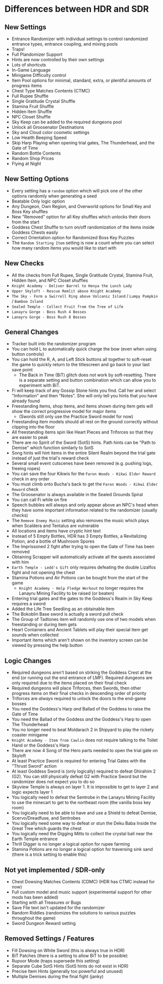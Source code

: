 # Differences between HDR and SDR

## New Settings
* Entrance Randomizer with individual settings to control randomized entrance types, entrance
coupling, and mixing pools
* Traps!
* Full Plandomizer Support
* Hints are now controlled by their own settings
* Lots of shortcuts
* In-Game Language
* Minigame Difficulty control
* Item Pool options for minimal, standard, extra, or plentiful amounts of progress items
* Chest Type Matches Contents (CTMC)
* Full Rupee Shuffle
* Single Gratitude Crystal Shuffle
* Stamina Fruit Shuffle
* Hidden Item Shuffle
* NPC Closet Shuffle
* Sky Keep can be added to the required dungeons pool
* Unlock all Groosenator Destinations
* Sky and Cloud color cosmetic settings
* Low Health Beeping Speed
* Skip Harp Playing when opening trial gates, The Thunderhead, and the Gate of Time
* Random Bottle Contents
* Random Shop Prices
* Flying at Night

## New Setting Options
* Every setting has a `random` option which will pick one of the other options randomly when
generating a seed
* Beatable Only logic option
* Any Dungeon, Own Region, and Overworld options for Small Key and Boss Key shuffles
* New "Removed" option for all Key shuffles which unlocks their doors from the start
* Goddess Chest Shuffle to turn on/off randomization of the items inside Goddess Chests easily
* Correct Orientation option for Randomized Boss Key Puzzles
* The `Random Starting Item` setting is now a count where you can select how many random items you
would like to start with

## New Checks
* All the checks from Full Rupee, Single Gratitude Crystal, Stamina Fruit, Hidden Item, and NPC
Closet shuffles
* `Knight Academy - Deliver Barrel to Henya the Lunch Lady`
* `Upper Skyloft - Rescue Remlit above Knight Academy`
* `The Sky - Form a Swirrell Ring above Volcanic Island` / `Lumpy Pumpkin` / `Bamboo Island`
* `Sealed Temple - Collect Fruit from the Tree of Life`
* `Lanayru Gorge - Boss Rush 4 Bosses`
* `Lanayru Gorge - Boss Rush 8 Bosses`

## General Changes
* Tracker built into the randomizer program
* You can hold L to automatically quick charge the bow (even when using button controls)
* You can hold the R, A, and Left Stick buttons all together to soft-reset the game to quickly
return to the titlescreen and go back to your last save point
  * The Back in Time (BiT) glitch does not work by soft-resetting. There is a separate setting
    and button combination which can allow you to experiment with BiT.
* Fi will keep track of any Gossip Stone hints you find. Call her and select "Information" and
then "Notes". She will only tell you hints that you have already found
* Freestanding items, shop items, and items shown during item gets will show the correct progressive model for major items
  * (Swords still only use the Practice Sword model for now)
* Freestanding item models should all rest on the ground correctly without clipping into the floor
* All freestanding items spin like Heart Pieces and Triforces so that they are easier to peak
* There are no Spirit of the Sword (SotS) hints. Path hints can be "Path to Demise" which function
similarly to SotS
* Song hints will hint items in the entire Silent Realm beyond the trial gate instead of just the
trial's reward check
* Several small event cutscenes have been removed (e.g. pushing logs, freeing ropes)
* You can save the four Kikwis for the `Faron Woods - Kikwi Elder Reward` check in any order
* You must climb onto Bucha's back to get the `Faron Woods - Kikwi Elder Reward` check
* The Groosenator is always available in the Sealed Grounds Spiral
* You can call Fi while on fire
* Speech bubbles will always and only appear above an NPC's head when they have some important
information related to the randomizer (usually checks)
* The `Remove Enemy Music` setting also removes the music which plays when Scaldera and Tentalus
are vulnerable
* All locations and items have cryptic hint text
* Instead of 5 Empty Bottles, HDR has 3 Empty Bottles, a Revitalizing Potion, and a bottle of
Mushroom Spores
* The Imprissoned 2 fight after trying to open the Gate of Time has been removed
* Obtaining Scrapper will automatically activate all the quests associated with him
* `Earth Temple - Ledd's Gift` only requires defeating the double Lizalfos fight and not opening
the chest
* Stamina Potions and Air Potions can be bought from the start of the game
  * `Knight Academy - Help Fledge Workout` no longer requires the Lanayru Mining Facility to be raised (or beaten)
* Entering trial gates and the gates to the Goddess's Realm in Sky Keep requires a sword
* Added the Life Tree Seedling as an obtainable item
* The Bokoblin Base sword is actually a sword pull check
* The Group of Tadtones item will randomly use one of two models when freestanding or during item gets
* Heart Containers and Ancient Tablets will play their special item get sounds when collected
* Important items which aren't shown on the inventory screen can be viewed by pressing the help button

## Logic Changes
* Required dungeons aren't based on striking the Goddess Crest at the end (or running out the end
entrance of LMF). Required dungeons are only required due to the items placed on their final check
* Required dungeons will place Triforces, then Swords, then other progress items on their final
checks in descending order of priority
* Triforces are *always* required to unlock the doors to the end-game bosses
* You need the Goddess's Harp *and* Ballad of the Goddess to raise the Gate of Time
* You need the Ballad of the Goddess *and* the Goddess's Harp to open The Thunderhead
* You no longer need to beat Moldarach 2 in Shipyard to play the rickety coaster minigame
* `Knight Academy - Item from Cawlin` does not require talking to the Toilet Hand or the Goddess's
Harp
* There are now 4 Song of the Hero parts needed to open the trial gate on Skyloft
* At least Practice Sword is required for entering Trial Gates with the "Thrust Sword" action
* At least Goddess Sword is (only logically) required to defeat Ghirahim 2 (G2). You can still
physically defeat G2 with Practice Sword but the randomizer does not expect you to do so
* Skyview Temple is always on layer 1. It is impossible to get to layer 2 and logic expects layer 1
* You logically need to defeat the Sentrobe in the Lanayru Mining Facility to use the minecart to
get to the northeast room (the vanilla boss key room)
* You logically need to be able to have and use a Shield to defeat Demise, Scervo/Dreadfuse, and
Sentrobes
* You logically need some way to defeat or stun the Deku Baba Inside the Great Tree which guards
the chest
* You logically need the Digging Mitts to collect the crystal ball near the Earth Temple entrance
* Thrill Digger is no longer a logical option for rupee farming
* Stamina Potions are no longer a logical option for traversing sink sand (there is a trick setting to enable this)

## Not yet implemented / SDR-only
* Chest Dowsing Matches Contents (CDMC) (HDR has CTMC instead for now)
* Full custom model and music support (experimental support for other mods has been added)
* Starting with all Treasures or Bugs
* Save File text isn't updated for the randomizer
* Random Riddles (randomizes the solutions to various puzzles throughout the game)
* Sword Dungeon Reward setting

## Removed Settings / Features
* Fill Dowsing on White Sword (this is always true in HDR)
* BiT Patches (there is a setting to allow BiT to be possible)
* Rupoor Mode (traps supersede this setting)
* Separate Cube SotS Hints (SotS hints do not exist in HDR)
* Precise Item Hints (generally too powerful and unused)
* Multiple Demises during the final fight (janky)
